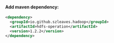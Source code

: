 #### Add maven dependency:
```xml
<dependency>
  <groupId>io.github.szleaves.hadoop</groupId>
  <artifactId>hdfs-operation</artifactId>
  <version>1.2.2</version>
</dependency>
```